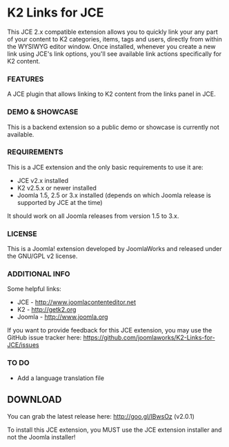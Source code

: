 K2 Links for JCE
=========

This JCE 2.x compatible extension allows you to quickly link your any part of your content to K2 categories, items, tags and users, directly from within the WYSIWYG editor window. Once installed, whenever you create a new link using JCE's link options, you'll see available link actions specifically for K2 content.


### FEATURES
A JCE plugin that allows linking to K2 content from the links panel in JCE.


### DEMO & SHOWCASE
This is a backend extension so a public demo or showcase is currently not available.


### REQUIREMENTS
This is a JCE extension and the only basic requirements to use it are:
- JCE v2.x installed
- K2 v2.5.x or newer installed
- Joomla 1.5, 2.5 or 3.x installed (depends on which Joomla release is supported by JCE at the time)

It should work on all Joomla releases from version 1.5 to 3.x.


### LICENSE
This is a Joomla! extension developed by JoomlaWorks and released under the GNU/GPL v2 license.


### ADDITIONAL INFO
Some helpful links:
- JCE - http://www.joomlacontenteditor.net
- K2 - http://getk2.org
- Joomla - http://www.joomla.org

If you want to provide feedback for this JCE extension, you may use the GitHub issue tracker here: https://github.com/joomlaworks/K2-Links-for-JCE/issues


### TO DO
- Add a language translation file


## DOWNLOAD
You can grab the latest release here: http://goo.gl/IBwsOz (v2.0.1)

To install this JCE extension, you MUST use the JCE extension installer and not the Joomla installer!
